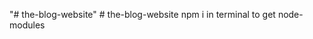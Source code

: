 "# the-blog-website" 
#   t h e - b l o g - w e b s i t e 
 
 npm i in terminal to get node-modules
